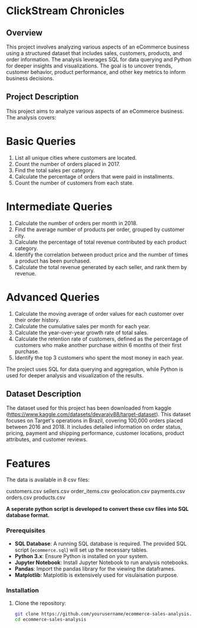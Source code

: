 # ClickStream Chronicles

## Overview

This project involves analyzing various aspects of an eCommerce business using a structured dataset that includes sales, customers, products, and order information. The analysis leverages SQL for data querying and Python for deeper insights and visualizations. The goal is to uncover trends, customer behavior, product performance, and other key metrics to inform business decisions.

## Project Description

This project aims to analyze various aspects of an eCommerce business. The analysis covers:

# Basic Queries
1. List all unique cities where customers are located.
2. Count the number of orders placed in 2017.
3. Find the total sales per category.
4. Calculate the percentage of orders that were paid in installments.
5. Count the number of customers from each state. 

# Intermediate Queries
1. Calculate the number of orders per month in 2018.
2. Find the average number of products per order, grouped by customer city.
3. Calculate the percentage of total revenue contributed by each product category.
4. Identify the correlation between product price and the number of times a product has been purchased.
5. Calculate the total revenue generated by each seller, and rank them by revenue.

# Advanced Queries
1. Calculate the moving average of order values for each customer over their order history.
2. Calculate the cumulative sales per month for each year.
3. Calculate the year-over-year growth rate of total sales.
4. Calculate the retention rate of customers, defined as the percentage of customers who make another purchase within 6 months of their first purchase.
5. Identify the top 3 customers who spent the most money in each year.

The project uses SQL for data querying and aggregation, while Python is used for deeper analysis and visualization of the results.

## Dataset Description

The dataset used for this project has been downloaded from kaggle (https://www.kaggle.com/datasets/devarajv88/target-dataset).
This dataset focuses on Target's operations in Brazil, covering 100,000 orders placed between 2016 and 2018. It includes detailed information on order status, pricing, payment and shipping performance, customer locations, product attributes, and customer reviews.

# Features
The data is available in 8 csv files:

customers.csv
sellers.csv
order_items.csv
geolocation.csv
payments.csv
orders.csv
products.csv

**A seperate python script is developed to convert these csv files into SQL database format.**

### Prerequisites

- **SQL Database**: A running SQL database is required. The provided SQL script (`ecommerce.sql`) will set up the necessary tables.
- **Python 3.x**: Ensure Python is installed on your system.
- **Jupyter Notebook**: Install Jupyter Notebook to run analysis notebooks.
- **Pandas**: Import the pandas library for the viewing the dataframes.
- **Matplotlib**: Matplotlib is extensively used for visulaisation purpose.


### Installation

1. Clone the repository:
   ```bash
   git clone https://github.com/yourusername/ecommerce-sales-analysis.git
   cd ecommerce-sales-analysis
